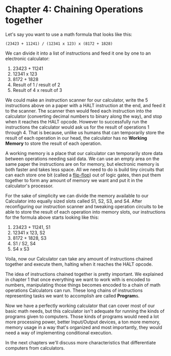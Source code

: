 # Chapter 4: Chaining Operations together

Let's say you want to use a math formula that looks like this:

`(23423 + 11241) / (12341 x 123) x (8172 + 1828)`

We can divide it into a list of instructions and feed it one by one to an electronic calculator:

1. 23423 + 11241
2. 12341 x 123
3. 8172 + 1828
4. Result of 1 / result of 2
5. Result of 4 x result of 3

We could make an instruction scanner for our calculator, write the 5 instructions above on a paper with a HALT instruction at the end, and feed it to the scanner. The scanner then would feed each instruction into the calculator (converting decimal numbers to binary along the way), and stop when it reaches the HALT opcode. However to successfully run the instructions the calculator would ask us for the result of operations 1 through 4. That is because, unlike us humans that can temporarily store the result of each operation in our head, the calculator has no **Working Memory** to store the result of each operation.

A working memory is a place that our calculator can temporarily store data between operations needing said data. We can use an empty area on the same paper the instructions are on for memory, but electronic memory is both faster and takes less space. All we need to do is build tiny circuits that can each store one bit (called a [flip-flop](https://en.wikipedia.org/wiki/Flip-flop_(electronics))) out of logic gates, then put them together to form any amount of memory we want and put it in the calculator's processor.

For the sake of simplicity we can divide the memory available to our Calculator into equally sized slots called S1, S2, S3, and S4. After reconfiguring our instruction scanner and tweaking operation circuits to be able to store the result of each operation into memory slots, our instructions for the formula above starts looking like this:

1. 23423 + 11241, S1
2. 12341 x 123, S2
3. 8172 + 1828, S3
4. S1 / S2, S4
5. S4 x S3

Voila, now our Calculator can take any amount of instructions chained together and execute them, halting when it reaches the HALT opcode.

The idea of instructions chained together is pretty important. We explained in chapter 1 that once everything we want to work with is encoded to numbers, manipulating those things becomes encoded to a chain of math operations Calculators can run. These long chains of instructions representing tasks we want to accomplish are called **Program**s.

Now we have a perfectly working calculator that can cover most of our basic math needs, but this calculator isn't adequate for running the kinds of programs given to computers. Those kinds of programs would need a lot more processing power, better Input/Output devices, a ton more memory, memory usage in a way that's organized and most importantly, they would need a way of implementing conditional execution.

In the next chapters we'll discuss more characteristics that differentiate computers from calculators.
